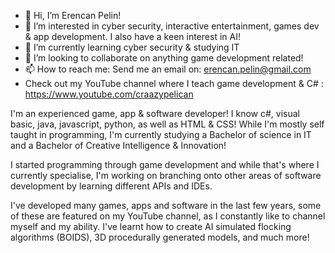 - 👋 Hi, I’m Erencan Pelin!
- 👀 I’m interested in cyber security, interactive entertainment, games dev & app development. I also have a keen interest in AI!
- 🌱 I’m currently learning cyber security & studying IT
- 💞️ I’m looking to collaborate on anything game development related!
- 📫 How to reach me: Send me an email on: erencan.pelin@gmail.com
- Check out my YouTube channel where I teach game development & C# : https://www.youtube.com/craazypelican

I'm an experienced game, app & software developer!
I know c#, visual basic, java, javascript, python, as well as HTML & CSS! While I'm mostly self taught in programming, I'm currently studying a Bachelor of science in IT and
a Bachelor of Creative Intelligence & Innovation!

I started programming through game development and while that's where I currently specialise, I'm working on branching onto other areas of software development by learning 
different APIs and IDEs.

I've developed many games, apps and software in the last few years, some of these are featured on my YouTube channel, as I constantly like to channel myself and my ability.
I've learnt how to create AI simulated flocking algorithms (BOIDS), 3D procedurally generated models, and much more!

<!---
ErencanPelin/ErencanPelin is a ✨ special ✨ repository because its `README.md` (this file) appears on your GitHub profile.
You can click the Preview link to take a look at your changes.
--->
